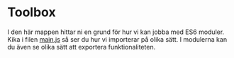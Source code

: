 Toolbox
==================================

I den här mappen hittar ni en grund för hur vi kan jobba med ES6 moduler. Kika i filen [main.js](main.js) så ser du hur vi importerar på olika sätt. I modulerna kan du även se olika sätt att exportera funktionaliteten.
